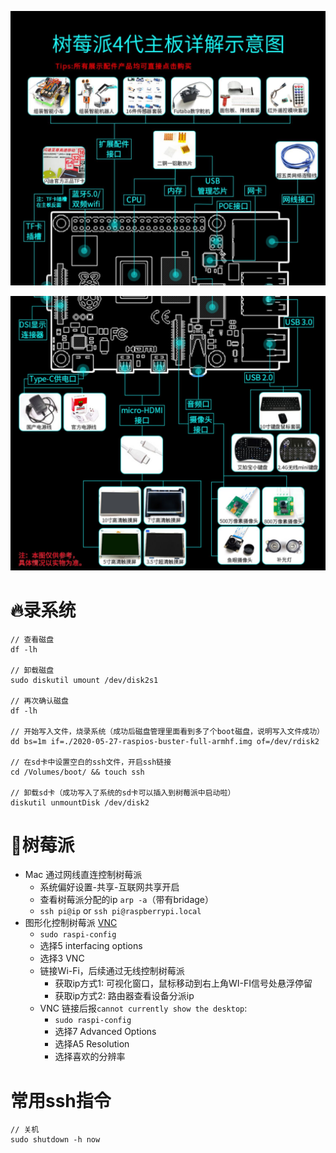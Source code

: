 ![树莓派1](./1.jpg)

![树莓派2](./2.jpg)

# 🔥录系统

```shell
// 查看磁盘
df -lh

// 卸载磁盘
sudo diskutil umount /dev/disk2s1

// 再次确认磁盘
df -lh

// 开始写入文件，烧录系统（成功后磁盘管理里面看到多了个boot磁盘，说明写入文件成功）
dd bs=1m if=./2020-05-27-raspios-buster-full-armhf.img of=/dev/rdisk2

// 在sd卡中设置空白的ssh文件，开启ssh链接
cd /Volumes/boot/ && touch ssh

// 卸载sd卡（成功写入了系统的sd卡可以插入到树莓派中启动啦）
diskutil unmountDisk /dev/disk2
```

# 🔗树莓派

- Mac 通过网线直连控制树莓派
  - 系统偏好设置-共享-互联网共享开启
  - 查看树莓派分配的ip `arp -a`（带有bridage）
  - `ssh pi@ip` or `ssh pi@raspberrypi.local`
- 图形化控制树莓派 [VNC](https://www.realvnc.com/en/connect/download/viewer/)
  - `sudo raspi-config`
  - 选择5 interfacing options
  - 选择3 VNC
  - 链接Wi-Fi，后续通过无线控制树莓派
    - 获取ip方式1: 可视化窗口，鼠标移动到右上角WI-FI信号处悬浮停留
    - 获取ip方式2: 路由器查看设备分派ip
  - VNC 链接后报`cannot currently show the desktop`: 
    - `sudo raspi-config`
    - 选择7 Advanced Options
    - 选择A5 Resolution
    - 选择喜欢的分辨率

# 常用ssh指令

```shell
// 关机
sudo shutdown -h now
```


